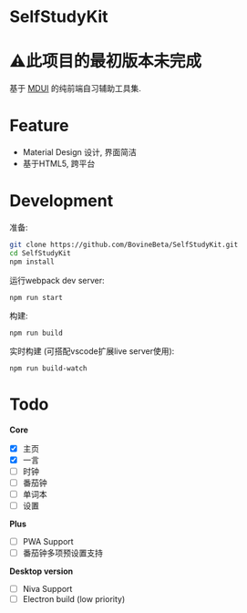 # SelfStudyKit
# :warning:此项目的最初版本未完成
基于 [MDUI](https://github.com/zdhxiong/mdui) 的纯前端自习辅助工具集.

# Feature

- Material Design 设计, 界面简洁
- 基于HTML5, 跨平台

# Development
准备:
~~~bash
git clone https://github.com/BovineBeta/SelfStudyKit.git
cd SelfStudyKit
npm install
~~~
运行webpack dev server:
~~~
npm run start
~~~
构建:
~~~
npm run build
~~~
实时构建 (可搭配vscode扩展live server使用):
~~~
npm run build-watch
~~~

# Todo
**Core**
- [x] 主页
- [x] 一言
- [ ] 时钟
- [ ] 番茄钟
- [ ] 单词本
- [ ] 设置

**Plus**
- [ ] PWA Support
- [ ] 番茄钟多项预设置支持

**Desktop version**
- [ ] Niva Support
- [ ] Electron build (low priority)